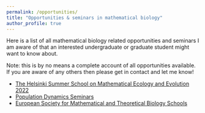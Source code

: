 ```yaml
---
permalink: /opportunities/
title: "Opportunities & seminars in mathematical biology"
author_profile: true
---
```


Here is a list of all mathematical biology related opportunities and seminars I am aware of that an 
interested undergraduate or graduate student might want to know about.

Note: this is by no means a complete account of all opportunities available. If you are aware of any others then please get
in contact and let me know!

* [The Helsinki Summer School on Mathematical Ecology and Evolution 2022](https://wiki.helsinki.fi/display/BioMath/Summer+Schools)
* [Population Dynamics Seminars](https://adras81.bitbucket.io/PopDynSeminars.html)
* [European Society for Mathematical and Theoretical Biology Schools](https://www.esmtb.org/Schools)

